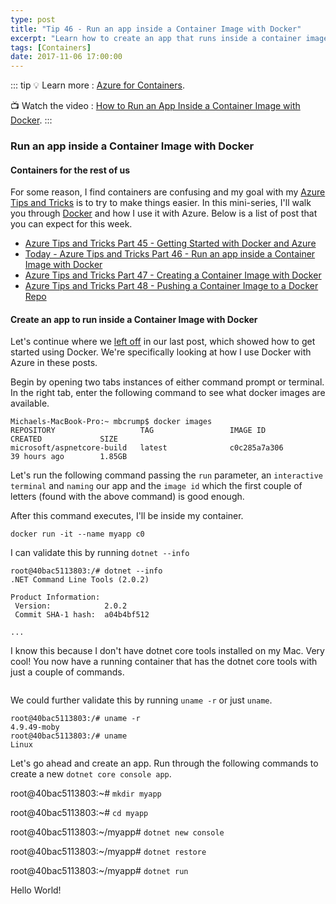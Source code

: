 ```yaml
---
type: post
title: "Tip 46 - Run an app inside a Container Image with Docker"
excerpt: "Learn how to create an app that runs inside a container image with Docker"
tags: [Containers]
date: 2017-11-06 17:00:00
---
```


::: tip
:bulb: Learn more : [Azure for Containers](https://docs.microsoft.com/azure/containers/?WT.mc_id=docs-azuredevtips-azureappsdev).

:tv: Watch the video : [How to Run an App Inside a Container Image with Docker](https://www.youtube.com/watch?v=lpr2tO-FCEw&list=PLLasX02E8BPCNCK8Thcxu-Y-XcBUbhFWC&index=37?WT.mc_id=youtube-azuredevtips-azureappsdev).
:::

### Run an app inside a Container Image with Docker

#### Containers for the rest of us

For some reason, I find containers are confusing and my goal with my [Azure Tips and Tricks](https://michaelcrump.net/azure-tips-and-tricks-complete-list/) is to try to make things easier. In this mini-series, I'll walk you through [Docker](https://www.docker.com) and how I use it with Azure. Below is a list of post that you can expect for this week.

* [Azure Tips and Tricks Part 45 - Getting Started with Docker and Azure](tip45.html)
* [Today - Azure Tips and Tricks Part 46 - Run an app inside a Container Image with Docker](tip46.html)
* [Azure Tips and Tricks Part 47 - Creating a Container Image with Docker](tip47.html)
* [Azure Tips and Tricks Part 48 - Pushing a Container Image to a Docker Repo](tip48.html)

#### Create an app to run inside a Container Image with Docker

Let's continue where we [left off](https://microsoft.github.io/AzureTipsAndTricks/blog/tip45.html) in our last post, which showed how to get started using Docker. We're specifically looking at how I use Docker with Azure in these posts.

Begin by opening two tabs instances of either command prompt or terminal. In the right tab, enter the following command to see what docker images are available.

```
Michaels-MacBook-Pro:~ mbcrump$ docker images
REPOSITORY                   TAG                 IMAGE ID            CREATED             SIZE
microsoft/aspnetcore-build   latest              c0c285a7a306        39 hours ago        1.85GB
```

Let's run the following command passing the `run` parameter, an `interactive terminal` and `naming` our app and the `image id` which the first couple of letters (found with the above command) is good enough.

After this command executes, I'll be inside my container.

    docker run -it --name myapp c0

I can validate this by running `dotnet --info`

```
root@40bac5113803:/# dotnet --info
.NET Command Line Tools (2.0.2)

Product Information:
 Version:            2.0.2
 Commit SHA-1 hash:  a04b4bf512

...
```

I know this because I don't have dotnet core tools installed on my Mac. Very cool! You now have a running container that has the dotnet core tools with just a couple of commands.

<img :src="$withBase('/files/dockerazure6.png')">

We could further validate this by running `uname -r` or just `uname`.

```
root@40bac5113803:/# uname -r
4.9.49-moby
root@40bac5113803:/# uname
Linux
```

Let's go ahead and create an app. Run through the following commands to create a new `dotnet core console app`.

root@40bac5113803:~# `mkdir myapp`

root@40bac5113803:~# `cd myapp`

root@40bac5113803:~/myapp# `dotnet new console`

root@40bac5113803:~/myapp# `dotnet restore`

root@40bac5113803:~/myapp# `dotnet run`

Hello World!

<img :src="$withBase('/files/dotnetazure7.png')">
